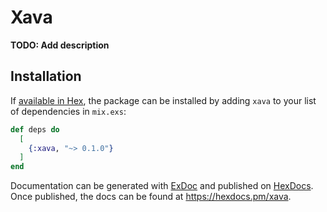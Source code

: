 # Xava

**TODO: Add description**

## Installation

If [available in Hex](https://hex.pm/docs/publish), the package can be installed
by adding `xava` to your list of dependencies in `mix.exs`:

```elixir
def deps do
  [
    {:xava, "~> 0.1.0"}
  ]
end
```

Documentation can be generated with [ExDoc](https://github.com/elixir-lang/ex_doc)
and published on [HexDocs](https://hexdocs.pm). Once published, the docs can
be found at <https://hexdocs.pm/xava>.

